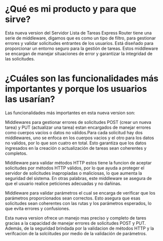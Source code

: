 # ¿Qué es mi producto y para que sirve?
Esta nueva version del Servidor Lista de Tareas Express Router tiene una serie de middleware, digamos que es como un tipo de filtro, para gestionar errores y validar solicitudes entrantes de los usuarios. Está diseñado para proporcionar un entorno seguro para la gestión de tareas. Estos middleware se encargan de manejar situaciones de error y garantizar la integridad de las solicitudes.

# ¿Cuáles son las funcionalidades más importantes y porque los usuarios las usarían?
Las funcionalidades más importantes en esta nueva version son:

Middlewares para gestionar errores de solicitudes POST (crear un nueva tarea) y PUT (actualizar una tarea) estan encargados de manejar errores como cuerpos vacíos o datos no válidos.Para cada solicitud hay dos middlewares, uno se enfoca en los cuerpos vacios y el otro para los datos no validos, por lo que son cuatro en total. Esto garantiza que los datos ingresados en la creación o actualización de tareas sean coherentes y completos.

Middleware para validar métodos HTTP estos tiene la funcion de aceptar solicitudes por métodos HTTP válidos, por lo que ayuda a proteger el servidor de solicitudes inapropiadas o maliciosas, lo que aumenta la seguridad del sistema. En otras palabras, este middleware se asegura de que el usuario realice peticiones adecuadas y no dañinas.

Middleware para validar parámetros el cual se encarga de verificar que los parámetros proporcionados sean correctos. Esto asegura que esas solicitudes sean coherentes con las rutas y los parámetros esperados, lo que evita errores y confusiones.

Esta nueva version ofrece un manejo mas preciso y completo de tares gracias a la capacidad de manejar errores de solicitudes POST y PUT. Además, de la seguridad brindada por la validacion de métodos HTTP y la verifcacion de la solciitudes por medio de la validación de parámetros.
